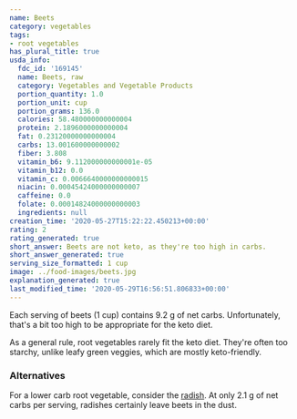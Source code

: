 ```yaml
---
name: Beets
category: vegetables
tags:
- root vegetables
has_plural_title: true
usda_info:
  fdc_id: '169145'
  name: Beets, raw
  category: Vegetables and Vegetable Products
  portion_quantity: 1.0
  portion_unit: cup
  portion_grams: 136.0
  calories: 58.480000000000004
  protein: 2.1896000000000004
  fat: 0.23120000000000004
  carbs: 13.001600000000002
  fiber: 3.808
  vitamin_b6: 9.112000000000001e-05
  vitamin_b12: 0.0
  vitamin_c: 0.0066640000000000015
  niacin: 0.00045424000000000007
  caffeine: 0.0
  folate: 0.00014824000000000003
  ingredients: null
creation_time: '2020-05-27T15:22:22.450213+00:00'
rating: 2
rating_generated: true
short_answer: Beets are not keto, as they're too high in carbs.
short_answer_generated: true
serving_size_formatted: 1 cup
image: ../food-images/beets.jpg
explanation_generated: true
last_modified_time: '2020-05-29T16:56:51.806833+00:00'
---
```

Each serving of beets (1 cup) contains 9.2 g of net carbs. Unfortunately, that's a bit too high to be appropriate for the keto diet.

As a general rule, root vegetables rarely fit the keto diet. They're often too starchy, unlike leafy green veggies, which are mostly keto-friendly.

### Alternatives

For a lower carb root vegetable, consider the [radish](/radishes). At only 2.1 g of net carbs per serving, radishes certainly leave beets in the dust.
